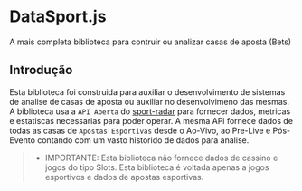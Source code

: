 # DataSport.js
A mais completa biblioteca para contruir ou analizar casas de aposta (Bets)

## Introdução
Esta biblioteca foi construida para auxiliar o desenvolvimento de sistemas de analise de casas de aposta ou auxiliar no desenvolvimeno das mesmas. A biblioteca usa a ```API Aberta``` do [sport-radar](https://sportradar.com) para fornecer dados, metricas e estatiscas necessarias para poder operar. A mesma APi fornece dados de todas as casas de ``Apostas Esportivas`` desde o Ao-Vivo, ao Pre-Live e Pós-Evento contando com um vasto historido de dados para analise.

>- IMPORTANTE: Esta biblioteca não fornece dados de cassino e jogos do tipo Slots. Esta biblioteca é voltada apenas a jogos esportivos e dados de apostas esportivas.